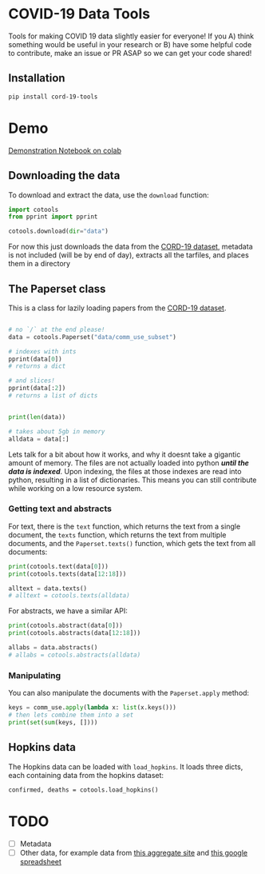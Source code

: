 # COVID-19 Data Tools

Tools for making COVID 19 data slightly easier for everyone! If you A) think something would be useful in your research or B) have some helpful code to contribute, make an issue or PR ASAP so we can get your code shared!

## Installation

```
pip install cord-19-tools
```

# Demo

[Demonstration Notebook on colab](https://colab.research.google.com/drive/1al-K7vT3m72EOBduMpN2rQF1bLdGikx_)

## Downloading the data

To download and extract the data, use the `download` function:

```python
import cotools
from pprint import pprint

cotools.download(dir="data")
```

For now this just downloads the data from the [CORD-19 dataset](https://pages.semanticscholar.org/coronavirus-research), metadata is not included (will be by end of day), extracts all the tarfiles, and places them in a directory

## The Paperset class

This is a class for lazily loading papers from the [CORD-19 dataset](https://pages.semanticscholar.org/coronavirus-research).


```python

# no `/` at the end please!
data = cotools.Paperset("data/comm_use_subset")

# indexes with ints
pprint(data[0])
# returns a dict

# and slices!
pprint(data[:2])
# returns a list of dicts


print(len(data))

# takes about 5gb in memory
alldata = data[:]
```

Lets talk for a bit about how it works, and why it doesnt take a gigantic amount of memory. The files are not actually loaded into python ***until the data is indexed***. Upon indexing, the files at those indexes are read into python, resulting in a list of dictionaries. This means you can still contribute while working on a low resource system.


### Getting text and abstracts

For text, there is the `text` function, which returns the text from a single document, the `texts` function, which returns the text from multiple documents, and the `Paperset.texts()` function, which gets the text from all documents:

```python
print(cotools.text(data[0]))
print(cotools.texts(data[12:18]))

alltext = data.texts()
# alltext = cotools.texts(alldata)
```

For abstracts, we have a similar API:

```python
print(cotools.abstract(data[0]))
print(cotools.abstracts(data[12:18]))

allabs = data.abstracts()
# allabs = cotools.abstracts(alldata)
```

### Manipulating

You can also manipulate the documents with the `Paperset.apply` method:

```python
keys = comm_use.apply(lambda x: list(x.keys()))
# then lets combine them into a set
print(set(sum(keys, [])))
```

## Hopkins data

The Hopkins data can be loaded with `load_hopkins`. It loads three dicts, each containing data from the hopkins dataset:

```{python}
confirmed, deaths = cotools.load_hopkins()
```

# TODO

- [ ] Metadata
- [ ] Other data, for example data from [this aggregate site](https://www.kiragoldner.com/covid19/) and [this google spreadsheet](https://docs.google.com/spreadsheets/u/1/d/e/2PACX-1vRwAqp96T9sYYq2-i7Tj0pvTf6XVHjDSMIKBdZHXiCGGdNC0ypEU9NbngS8mxea55JuCFuua1MUeOj5/pubhtml#)

